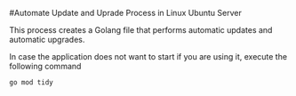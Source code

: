 #Automate Update and Uprade Process in Linux Ubuntu Server

This process creates a Golang file that performs automatic updates and automatic upgrades.

In case the application does not want to start if you are using it, execute the following command

`go mod tidy`